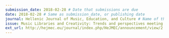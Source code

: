 ```yaml
---
submission_date: 2018-02-28 # Date that submissions are due
date: 2018-02-28 # Same as submission_date, or publishing date
journal: Hellenic Journal of Music, Education, and Culture # Name of the journal
issue: Music Libraries and Creativity: Trends and perspectives meeting Cultural and Tourism Industry # Name of this issue
ext_url: http://hejmec.eu/journal/index.php/HeJMEC/announcement/view/2 # URL to call for articles for this issue
---
```

